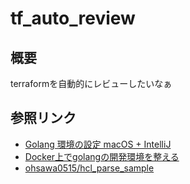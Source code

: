 # tf_auto_review

## 概要
terraformを自動的にレビューしたいなぁ

## 参照リンク
- [Golang 環境の設定 macOS + IntelliJ](https://qiita.com/HeRo/items/c7f1da934e5fdf6dad26)
- [Docker上でgolangの開発環境を整える](https://qiita.com/yasuno0327/items/be7fb992054f40b491cc)
- [ohsawa0515/hcl_parse_sample](https://github.com/ohsawa0515/hcl_parse_sample)
